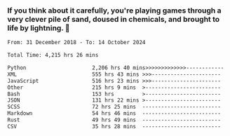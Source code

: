 ### If you think about it carefully, you're playing games through a very clever pile of sand, doused in chemicals, and brought to life by lightning.  👋


<!--START_SECTION:waka-->

```txt
From: 31 December 2018 - To: 14 October 2024

Total Time: 4,215 hrs 26 mins

Python                     2,206 hrs 40 mins>>>>>>>>>>>>>------------   52.35 %
XML                        555 hrs 43 mins >>>----------------------   13.18 %
JavaScript                 516 hrs 23 mins >>>----------------------   12.25 %
Other                      215 hrs 9 mins  >------------------------   05.10 %
Bash                       153 hrs         >------------------------   03.63 %
JSON                       131 hrs 22 mins >------------------------   03.12 %
SCSS                       72 hrs 25 mins  -------------------------   01.72 %
Markdown                   54 hrs 46 mins  -------------------------   01.30 %
Rust                       49 hrs 49 mins  -------------------------   01.18 %
CSV                        35 hrs 28 mins  -------------------------   00.84 %
```

<!--END_SECTION:waka-->
